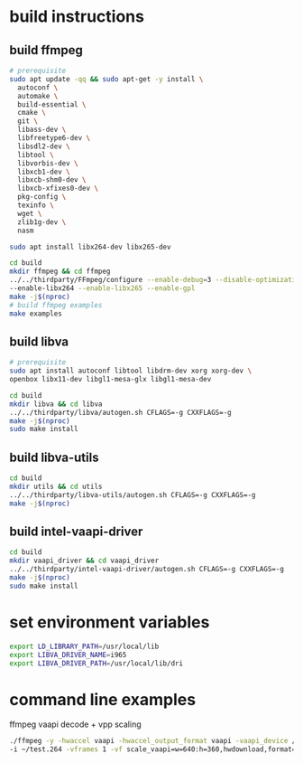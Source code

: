 # build instructions

## build ffmpeg
```bash
# prerequisite
sudo apt update -qq && sudo apt-get -y install \
  autoconf \
  automake \
  build-essential \
  cmake \
  git \
  libass-dev \
  libfreetype6-dev \
  libsdl2-dev \
  libtool \
  libvorbis-dev \
  libxcb1-dev \
  libxcb-shm0-dev \
  libxcb-xfixes0-dev \
  pkg-config \
  texinfo \
  wget \
  zlib1g-dev \
  nasm

sudo apt install libx264-dev libx265-dev

cd build
mkdir ffmpeg && cd ffmpeg
../../thirdparty/FFmpeg/configure --enable-debug=3 --disable-optimizations \
--enable-libx264 --enable-libx265 --enable-gpl
make -j$(nproc)
# build ffmpeg examples 
make examples
```

## build libva
```bash
# prerequisite
sudo apt install autoconf libtool libdrm-dev xorg xorg-dev \
openbox libx11-dev libgl1-mesa-glx libgl1-mesa-dev

cd build
mkdir libva && cd libva
../../thirdparty/libva/autogen.sh CFLAGS=-g CXXFLAGS=-g
make -j$(nproc)
sudo make install
```

## build libva-utils
```bash
cd build
mkdir utils && cd utils
../../thirdparty/libva-utils/autogen.sh CFLAGS=-g CXXFLAGS=-g
make -j$(nproc)
```

## build intel-vaapi-driver
```bash
cd build
mkdir vaapi_driver && cd vaapi_driver
../../thirdparty/intel-vaapi-driver/autogen.sh CFLAGS=-g CXXFLAGS=-g
make -j$(nproc)
sudo make install
```

# set environment variables
```bash
export LD_LIBRARY_PATH=/usr/local/lib
export LIBVA_DRIVER_NAME=i965
export LIBVA_DRIVER_PATH=/usr/local/lib/dri
```

# command line examples
ffmpeg vaapi decode + vpp scaling
```bash
./ffmpeg -y -hwaccel vaapi -hwaccel_output_format vaapi -vaapi_device /dev/dri/renderD128 \
-i ~/test.264 -vframes 1 -vf scale_vaapi=w=640:h=360,hwdownload,format=yuv420p /tmp/out.yuv
```